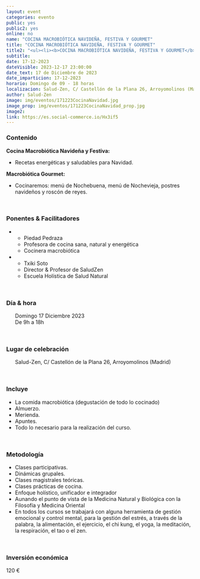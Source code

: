 ```yaml
---
layout: event
categories: evento
public: yes
public2: yes
online: no
name: "COCINA MACROBIÓTICA NAVIDEÑA, FESTIVA Y GOURMET"
title: "COCINA MACROBIÓTICA NAVIDEÑA, FESTIVA Y GOURMET"
title2: "<ul><li><b>COCINA MACROBIÓTICA NAVIDEÑA, FESTIVA Y GOURMET</b></li></ul>"
subtitle:
date: 17-12-2023
dateVisible: 2023-12-17 23:00:00
date_text: 17 de Diciembre de 2023
date_imparticion: 17-12-2023
horario: Domingo de 09 - 18 horas
localizacion: Salud-Zen, C/ Castellón de la Plana 26, Arroyomolinos (Madrid)
author: Salud-Zen
image: img/eventos/171223CocinaNavidad.jpg
image_prop: img/eventos/171223CocinaNavidad_prop.jpg
image2:
link: https://es.social-commerce.io/Hx3if5
---
```

<h3>Contenido </h3>
<b>Cocina Macrobiótica Navideña y Festiva:</b>
<ul>
  <li>Recetas energéticas y saludables para Navidad. </li>
</ul>
<b>Macrobiótica Gourmet:</b>
<ul>
  <li>Cocinaremos: menú de Nochebuena, menú de Nochevieja, postres navideños y roscón de reyes.
</li>
</ul>

<br>
<h3>Ponentes & Facilitadores </h3>
<ul><div class=ponentes>
  <li><ul>
      <li>Piedad Pedraza</li>
  <li>Profesora de cocina sana, natural y energética</li>
  <li>Cocinera macrobiótica</li>
  </ul></li>

  <li><ul>
      <li>Txiki Soto  </li>
      <li>Director & Profesor de SaludZen</li>
      <li>Escuela Holística de Salud Natural</li>
  </ul></li>
</div></ul>


<br>
<h3>Día & hora</h3>
<ul style="list-style: none;">
    <li>Domingo 17 Diciembre 2023
    </li>
    <li>De 9h a 18h</li>

</ul>


<br>
<h3>Lugar de celebración </h3>  
<ul style="list-style: none;">
    <li><i class="fa fa-map-marker"></i> Salud-Zen, C/ Castellón de la Plana 26, Arroyomolinos (Madrid)
    </li>

</ul>

<br>
<h3>Incluye </h3>

<ul >
  <li> La comida macrobiótica (degustación de todo lo cocinado)</li>  
  <li> Almuerzo.</li>  
  <li> Merienda.</li>  
  <li> Apuntes.</li>  
  <li> Todo lo necesario para la realización del curso.  </li>
</ul>
<br>
<h3> Metodología </h3>

<ul >
  <li>Clases participativas.</li>
  <li>Dinámicas grupales.</li>
  <li>Clases magistrales teóricas.</li>
  <li>Clases prácticas de cocina.</li>
  <li>Enfoque holístico, unificador e integrador</li>
  <li>Aunando el punto de vista de la Medicina Natural y Biológica con la Filosofía y Medicina Oriental</li>
  <li>En todos los cursos se trabajará con alguna herramienta de gestión emocional y control mental, para la gestión del estrés, a través de la palabra, la alimentación, el ejercicio, el chi kung, el yoga, la meditación, la respiración, el tao o el zen.</li>
</ul>
<br>
<h3>Inversión económica</h3>
<p>  
<span>
120 €
</span>
</p>
